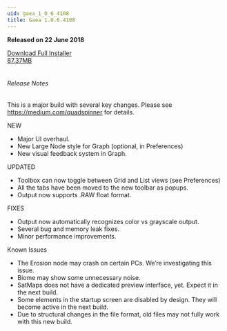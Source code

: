 ```yaml
---
uid: gaea_1_0_6_4108
title: Gaea 1.0.6.4108
---
```



**Released on 22 June 2018**

<div class="btn-group" role="group">
<a href="http://viridian.quadspinner.com/gaea/Gaea-EAP-4108.exe" class="btn btn-dark">Download Full Installer<br />87.37MB</a>
</div></div></div>
<br><h6 class="ml-2">Release Notes</h6>
<div class="card">
<div class="card-body release-note">

This is a major build with several key changes.
Please see https://medium.com/quadspinner for details.

NEW
- Major UI overhaul.
- New Large Node style for Graph (optional, in Preferences)
- New visual feedback system in Graph.

UPDATED
- Toolbox can now toggle between Grid and List views (see Preferences)
- All the tabs have been moved to the new toolbar as popups.
- Output now supports .RAW float format.

FIXES
- Output now automatically recognizes color vs grayscale output.
- Several bug and memory leak fixes.
- Minor performance improvements.

Known Issues
- The Erosion node may crash on certain PCs. We’re investigating this issue.
- Biome may show some unnecessary noise.
- SatMaps does not have a dedicated preview interface, yet. Expect it in the next build.
- Some elements in the startup screen are disabled by design. They will become active in the next build.
- Due to structural changes in the file format, old files may not fully work with this new build.



